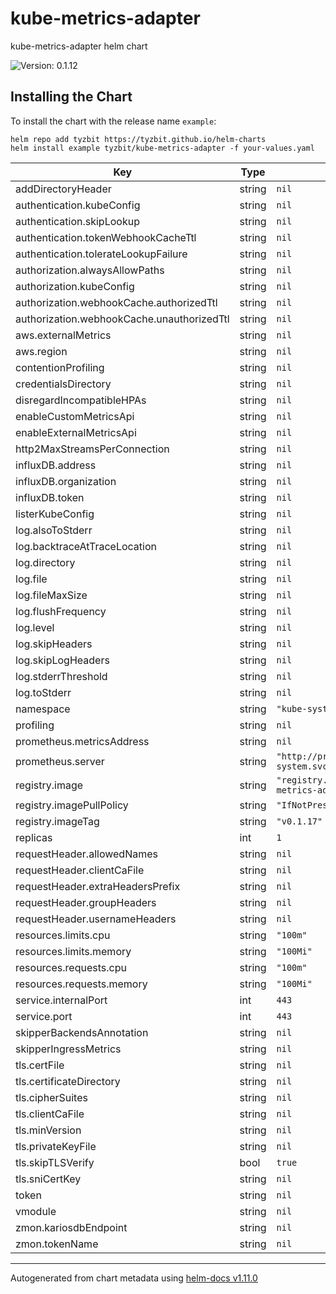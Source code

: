 # kube-metrics-adapter

kube-metrics-adapter helm chart

![Version: 0.1.12](https://img.shields.io/badge/Version-0.1.12-informational?style=flat-square)

## Installing the Chart

To install the chart with the release name `example`:

```console
helm repo add tyzbit https://tyzbit.github.io/helm-charts
helm install example tyzbit/kube-metrics-adapter -f your-values.yaml
```

| Key | Type | Default | Description |
|-----|------|---------|-------------|
| addDirectoryHeader | string | `nil` |  |
| authentication.kubeConfig | string | `nil` |  |
| authentication.skipLookup | string | `nil` |  |
| authentication.tokenWebhookCacheTtl | string | `nil` |  |
| authentication.tolerateLookupFailure | string | `nil` |  |
| authorization.alwaysAllowPaths | string | `nil` |  |
| authorization.kubeConfig | string | `nil` |  |
| authorization.webhookCache.authorizedTtl | string | `nil` |  |
| authorization.webhookCache.unauthorizedTtl | string | `nil` |  |
| aws.externalMetrics | string | `nil` |  |
| aws.region | string | `nil` |  |
| contentionProfiling | string | `nil` |  |
| credentialsDirectory | string | `nil` |  |
| disregardIncompatibleHPAs | string | `nil` |  |
| enableCustomMetricsApi | string | `nil` |  |
| enableExternalMetricsApi | string | `nil` |  |
| http2MaxStreamsPerConnection | string | `nil` |  |
| influxDB.address | string | `nil` |  |
| influxDB.organization | string | `nil` |  |
| influxDB.token | string | `nil` |  |
| listerKubeConfig | string | `nil` |  |
| log.alsoToStderr | string | `nil` |  |
| log.backtraceAtTraceLocation | string | `nil` |  |
| log.directory | string | `nil` |  |
| log.file | string | `nil` |  |
| log.fileMaxSize | string | `nil` |  |
| log.flushFrequency | string | `nil` |  |
| log.level | string | `nil` |  |
| log.skipHeaders | string | `nil` |  |
| log.skipLogHeaders | string | `nil` |  |
| log.stderrThreshold | string | `nil` |  |
| log.toStderr | string | `nil` |  |
| namespace | string | `"kube-system"` |  |
| profiling | string | `nil` |  |
| prometheus.metricsAddress | string | `nil` |  |
| prometheus.server | string | `"http://prometheus.kube-system.svc.cluster.local"` |  |
| registry.image | string | `"registry.opensource.zalan.do/teapot/kube-metrics-adapter"` |  |
| registry.imagePullPolicy | string | `"IfNotPresent"` |  |
| registry.imageTag | string | `"v0.1.17"` |  |
| replicas | int | `1` |  |
| requestHeader.allowedNames | string | `nil` |  |
| requestHeader.clientCaFile | string | `nil` |  |
| requestHeader.extraHeadersPrefix | string | `nil` |  |
| requestHeader.groupHeaders | string | `nil` |  |
| requestHeader.usernameHeaders | string | `nil` |  |
| resources.limits.cpu | string | `"100m"` |  |
| resources.limits.memory | string | `"100Mi"` |  |
| resources.requests.cpu | string | `"100m"` |  |
| resources.requests.memory | string | `"100Mi"` |  |
| service.internalPort | int | `443` |  |
| service.port | int | `443` |  |
| skipperBackendsAnnotation | string | `nil` |  |
| skipperIngressMetrics | string | `nil` |  |
| tls.certFile | string | `nil` |  |
| tls.certificateDirectory | string | `nil` |  |
| tls.cipherSuites | string | `nil` |  |
| tls.clientCaFile | string | `nil` |  |
| tls.minVersion | string | `nil` |  |
| tls.privateKeyFile | string | `nil` |  |
| tls.skipTLSVerify | bool | `true` |  |
| tls.sniCertKey | string | `nil` |  |
| token | string | `nil` |  |
| vmodule | string | `nil` |  |
| zmon.kariosdbEndpoint | string | `nil` |  |
| zmon.tokenName | string | `nil` |  |

----------------------------------------------
Autogenerated from chart metadata using [helm-docs v1.11.0](https://github.com/norwoodj/helm-docs/releases/v1.11.0)
